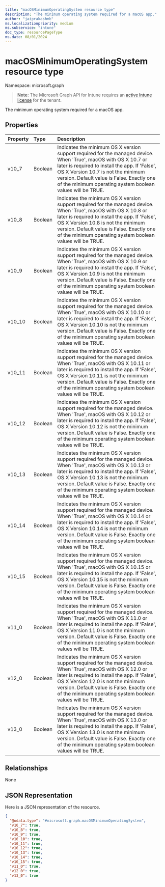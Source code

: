 ```yaml
---
title: "macOSMinimumOperatingSystem resource type"
description: "The minimum operating system required for a macOS app."
author: "jaiprakashmb"
ms.localizationpriority: medium
ms.subservice: "intune"
doc_type: resourcePageType
ms.date: 08/01/2024
---
```


# macOSMinimumOperatingSystem resource type

Namespace: microsoft.graph

> **Note:** The Microsoft Graph API for Intune requires an [active Intune license](https://go.microsoft.com/fwlink/?linkid=839381) for the tenant.

The minimum operating system required for a macOS app.

## Properties
|Property|Type|Description|
|:---|:---|:---|
|v10_7|Boolean|Indicates the minimum OS X version support required for the managed device. When 'True', macOS with OS X 10.7 or later is required to install the app. If 'False', OS X Version 10.7 is not the minimum version. Default value is False. Exactly one of the minimum operating system boolean values will be TRUE.|
|v10_8|Boolean|Indicates the minimum OS X version support required for the managed device. When 'True', macOS with OS X 10.8 or later is required to install the app. If 'False', OS X Version 10.8 is not the minimum version. Default value is False. Exactly one of the minimum operating system boolean values will be TRUE.|
|v10_9|Boolean|Indicates the minimum OS X version support required for the managed device. When 'True', macOS with OS X 10.9 or later is required to install the app. If 'False', OS X Version 10.9 is not the minimum version. Default value is False. Exactly one of the minimum operating system boolean values will be TRUE.|
|v10_10|Boolean|Indicates the minimum OS X version support required for the managed device. When 'True', macOS with OS X 10.10 or later is required to install the app. If 'False', OS X Version 10.10 is not the minimum version. Default value is False. Exactly one of the minimum operating system boolean values will be TRUE.|
|v10_11|Boolean|Indicates the minimum OS X version support required for the managed device. When 'True', macOS with OS X 10.11 or later is required to install the app. If 'False', OS X Version 10.11 is not the minimum version. Default value is False. Exactly one of the minimum operating system boolean values will be TRUE.|
|v10_12|Boolean|Indicates the minimum OS X version support required for the managed device. When 'True', macOS with OS X 10.12 or later is required to install the app. If 'False', OS X Version 10.12 is not the minimum version. Default value is False. Exactly one of the minimum operating system boolean values will be TRUE.|
|v10_13|Boolean|Indicates the minimum OS X version support required for the managed device. When 'True', macOS with OS X 10.13 or later is required to install the app. If 'False', OS X Version 10.13 is not the minimum version. Default value is False. Exactly one of the minimum operating system boolean values will be TRUE.|
|v10_14|Boolean|Indicates the minimum OS X version support required for the managed device. When 'True', macOS with OS X 10.14 or later is required to install the app. If 'False', OS X Version 10.14 is not the minimum version. Default value is False. Exactly one of the minimum operating system boolean values will be TRUE.|
|v10_15|Boolean|Indicates the minimum OS X version support required for the managed device. When 'True', macOS with OS X 10.15 or later is required to install the app. If 'False', OS X Version 10.15 is not the minimum version. Default value is False. Exactly one of the minimum operating system boolean values will be TRUE.|
|v11_0|Boolean|Indicates the minimum OS X version support required for the managed device. When 'True', macOS with OS X 11.0 or later is required to install the app. If 'False', OS X Version 11.0 is not the minimum version. Default value is False. Exactly one of the minimum operating system boolean values will be TRUE.|
|v12_0|Boolean|Indicates the minimum OS X version support required for the managed device. When 'True', macOS with OS X 12.0 or later is required to install the app. If 'False', OS X Version 12.0 is not the minimum version. Default value is False. Exactly one of the minimum operating system boolean values will be TRUE.|
|v13_0|Boolean|Indicates the minimum OS X version support required for the managed device. When 'True', macOS with OS X 13.0 or later is required to install the app. If 'False', OS X Version 13.0 is not the minimum version. Default value is False. Exactly one of the minimum operating system boolean values will be TRUE.|

## Relationships
None

## JSON Representation
Here is a JSON representation of the resource.
<!-- {
  "blockType": "resource",
  "@odata.type": "microsoft.graph.macOSMinimumOperatingSystem"
}
-->
``` json
{
  "@odata.type": "#microsoft.graph.macOSMinimumOperatingSystem",
  "v10_7": true,
  "v10_8": true,
  "v10_9": true,
  "v10_10": true,
  "v10_11": true,
  "v10_12": true,
  "v10_13": true,
  "v10_14": true,
  "v10_15": true,
  "v11_0": true,
  "v12_0": true,
  "v13_0": true
}
```